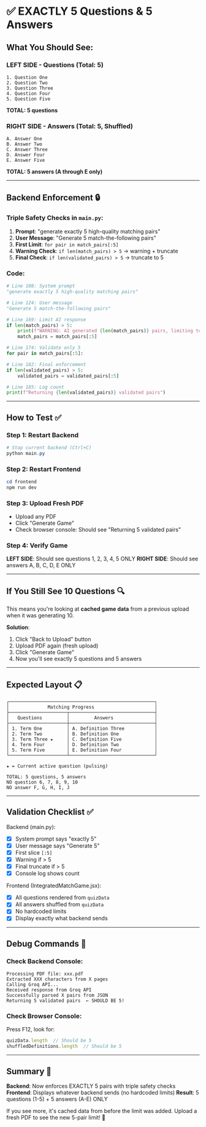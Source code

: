 # ✅ EXACTLY 5 Questions & 5 Answers

## What You Should See:

### LEFT SIDE - Questions (Total: 5)
```
1. Question One
2. Question Two
3. Question Three
4. Question Four
5. Question Five
```
**TOTAL: 5 questions**

### RIGHT SIDE - Answers (Total: 5, Shuffled)
```
A. Answer One
B. Answer Two
C. Answer Three
D. Answer Four
E. Answer Five
```
**TOTAL: 5 answers (A through E only)**

---

## Backend Enforcement 🔒

### Triple Safety Checks in `main.py`:

1. **Prompt**: "generate exactly 5 high-quality matching pairs"
2. **User Message**: "Generate 5 match-the-following pairs"
3. **First Limit**: `for pair in match_pairs[:5]`
4. **Warning Check**: `if len(match_pairs) > 5` → warning + truncate
5. **Final Check**: `if len(validated_pairs) > 5` → truncate to 5

### Code:
```python
# Line 108: System prompt
"generate exactly 5 high-quality matching pairs"

# Line 124: User message  
"Generate 5 match-the-following pairs"

# Line 169: Limit AI response
if len(match_pairs) > 5:
    print(f"WARNING: AI generated {len(match_pairs)} pairs, limiting to 5")
    match_pairs = match_pairs[:5]

# Line 174: Validate only 5
for pair in match_pairs[:5]:

# Line 182: Final enforcement
if len(validated_pairs) > 5:
    validated_pairs = validated_pairs[:5]

# Line 185: Log count
print(f"Returning {len(validated_pairs)} validated pairs")
```

---

## How to Test ✅

### Step 1: Restart Backend
```powershell
# Stop current backend (Ctrl+C)
python main.py
```

### Step 2: Restart Frontend  
```powershell
cd frontend
npm run dev
```

### Step 3: Upload Fresh PDF
- Upload any PDF
- Click "Generate Game"
- Check browser console: Should see "Returning 5 validated pairs"

### Step 4: Verify Game
**LEFT SIDE**: Should see questions 1, 2, 3, 4, 5 ONLY
**RIGHT SIDE**: Should see answers A, B, C, D, E ONLY

---

## If You Still See 10 Questions 🔍

This means you're looking at **cached game data** from a previous upload when it was generating 10.

**Solution**: 
1. Click "Back to Upload" button
2. Upload PDF again (fresh upload)
3. Click "Generate Game" 
4. Now you'll see exactly 5 questions and 5 answers

---

## Expected Layout 📋

```
┌─────────────────────────────────────────────────────┐
│              Matching Progress                      │
├─────────────────────┬───────────────────────────────┤
│   Questions         │         Answers               │
├─────────────────────┼───────────────────────────────┤
│ 1. Term One         │ A. Definition Three           │
│ 2. Term Two         │ B. Definition One             │
│ 3. Term Three ★     │ C. Definition Five            │
│ 4. Term Four        │ D. Definition Two             │
│ 5. Term Five        │ E. Definition Four            │
└─────────────────────┴───────────────────────────────┘

★ = Current active question (pulsing)

TOTAL: 5 questions, 5 answers
NO question 6, 7, 8, 9, 10
NO answer F, G, H, I, J
```

---

## Validation Checklist ✅

Backend (main.py):
- [x] System prompt says "exactly 5"
- [x] User message says "Generate 5"
- [x] First slice `[:5]`
- [x] Warning if > 5
- [x] Final truncate if > 5
- [x] Console log shows count

Frontend (IntegratedMatchGame.jsx):
- [x] All questions rendered from `quizData`
- [x] All answers shuffled from `quizData`
- [x] No hardcoded limits
- [x] Display exactly what backend sends

---

## Debug Commands 🔧

### Check Backend Console:
```
Processing PDF file: xxx.pdf
Extracted XXX characters from X pages
Calling Groq API...
Received response from Groq API
Successfully parsed X pairs from JSON
Returning 5 validated pairs  ← SHOULD BE 5!
```

### Check Browser Console:
Press F12, look for:
```javascript
quizData.length  // Should be 5
shuffledDefinitions.length  // Should be 5
```

---

## Summary 📝

**Backend**: Now enforces EXACTLY 5 pairs with triple safety checks
**Frontend**: Displays whatever backend sends (no hardcoded limits)
**Result**: 5 questions (1-5) + 5 answers (A-E) ONLY

If you see more, it's cached data from before the limit was added. 
Upload a fresh PDF to see the new 5-pair limit! 🎯
